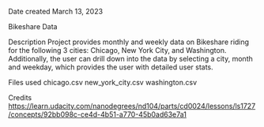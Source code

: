 Date created
March 13, 2023

Bikeshare Data

Description
Project provides monthly and weekly data on Bikeshare riding for the following 3 cities: Chicago, New York City, and Washington. Additionally, the user can drill down into the data by selecting a city, month and weekday, which provides the user with detailed user stats.

Files used
chicago.csv
new_york_city.csv
washington.csv

Credits
https://learn.udacity.com/nanodegrees/nd104/parts/cd0024/lessons/ls1727/concepts/92bb098c-ce4d-4b51-a770-45b0ad63e7a1

